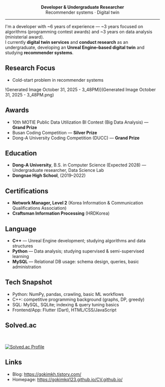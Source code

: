 <div align="center">

**Developer & Undergraduate Researcher**  
Recommender systems · Digital twin

</div>

---

I'm a developer with ~6 years of experience — ~3 years focused on algorithms (programming contest awards) and ~3 years on data analysis (ministerial award).  
I currently **digital twin services** and **conduct research** as an undergraduate, developing an **Unreal Engine–based digital twin** and studying **recommender systems**.


## Research Focus
- Cold-start problem in recommender systems
  
!Generated Image October 31, 2025 - 3_48PM)](Generated Image October 31, 2025 - 3_48PM.png)

## Awards
- 10th MOTIE Public Data Utilization BI Contest (Big Data Analysis) — **Grand Prize**
- Busan Coding Competition — **Silver Prize**
- Dong-A University Coding Competition (DUCC) — **Grand Prize**

## Education
- **Dong-A University**, B.S. in Computer Science (Expected 2028) — Undergraduate researcher, Data Science Lab  
- **Dongnae High School**, (2019–2022)

## Certifications
- **Network Manager, Level 2** (Korea Information & Communication Qualifications Association)  
- **Craftsman Information Processing** (HRDKorea)

## Language
- **C++** — Unreal Engine development; studying algorithms and data structures  
- **Python** — Data analysis; studying supervised & semi-supervised learning  
- **MySQL** — Relational DB usage: schema design, queries, basic administration

## Tech Snapshot
- Python: NumPy, pandas, crawling, basic ML workflows  
- C++: competitive programming background (graphs, DP, greedy)  
- SQL: MySQL, SQLite; indexing & query tuning basics  
- Frontend/App: Flutter (Dart), HTML/CSS/JavaScript

## Solved.ac
<br>

[![Solved.ac Profile](http://mazassumnida.wtf/api/v2/generate_badge?boj=gokimkq123)](https://solved.ac/gokimkq123)

## Links
- Blog: https://gokimkh.tistory.com/  
- Homepage: https://gokimkq123.github.io/CV.github.io/
